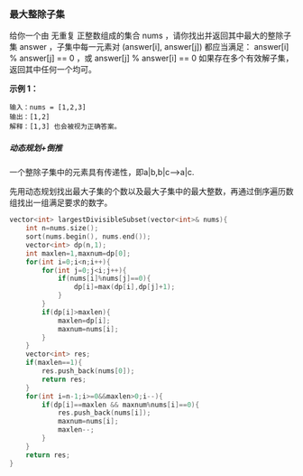### 最大整除子集



给你一个由 无重复 正整数组成的集合 nums ，请你找出并返回其中最大的整除子集 answer ，子集中每一元素对 (answer[i], answer[j]) 都应当满足：
answer[i] % answer[j] == 0 ，或
answer[j] % answer[i] == 0
如果存在多个有效解子集，返回其中任何一个均可。

**示例 1：**

```
输入：nums = [1,2,3]
输出：[1,2]
解释：[1,3] 也会被视为正确答案。
```



##### 动态规划+倒推

一个整除子集中的元素具有传递性，即a|b,b|c-->a|c.

先用动态规划找出最大子集的个数以及最大子集中的最大整数，再通过倒序遍历数组找出一组满足要求的数字。



```c++
vector<int> largestDivisibleSubset(vector<int>& nums){
	int n=nums.size();
	sort(nums.begin(), nums.end());
	vector<int> dp(n,1);
	int maxlen=1,maxnum=dp[0];
	for(int i=0;i<n;i++){
		for(int j=0;j<i;j++){
			if(nums[i]%nums[j]==0){
				dp[i]=max(dp[i],dp[j]+1);
			}
		}
		if(dp[i]>maxlen){
			maxlen=dp[i];
			maxnum=nums[i];
		}
	}
	vector<int> res;
	if(maxlen==1){
		res.push_back(nums[0]);
		return res;
	}
	for(int i=n-1;i>=0&&maxlen>0;i--){
		if(dp[i]==maxlen && maxnum%nums[i]==0){
			res.push_back(nums[i]);
			maxnum=nums[i];
			maxlen--;
		}
	}
	return res;
}
```

